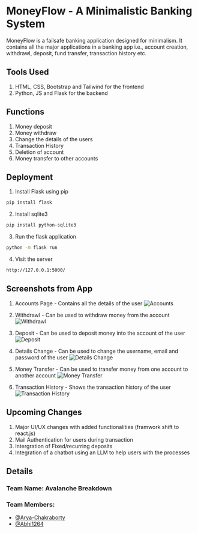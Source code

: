 
# MoneyFlow - A Minimalistic Banking System
MoneyFlow is a failsafe banking application designed for minimalism. It contains all the major applications in a banking app i.e., account creation, withdrawl, deposit, fund transfer, transaction history etc.

## Tools Used
1. HTML, CSS, Bootstrap and Tailwind for the frontend
2. Python, JS and Flask for the backend

## Functions
1. Money deposit
2. Money withdraw
3. Change the details of the users
4. Transaction History
5. Deletion of account
6. Money transfer to other accounts


## Deployment

1. Install Flask using pip
```bash
pip install flask
```
2. Install sqlite3
```bash
pip install python-sqlite3
```
3. Run the flask application
```bash
python -m flask run 
```
4. Visit the server
```bash
http://127.0.0.1:5000/
```


## Screenshots from App
1. Accounts Page - Contains all the details of the user
![Accounts](https://github.com/user-attachments/assets/f07c3abf-d3f0-4673-bb0d-b61b1100e268)

2. Withdrawl - Can be used to withdraw money from the account
![Withdrawl](https://github.com/user-attachments/assets/f2f63b08-0e49-4fae-8b07-22f93530ff66)

3. Deposit - Can be used to deposit money into the account of the user
![Deposit](https://github.com/user-attachments/assets/bd677b30-b99d-4b92-8e99-31c0bf887162)

4. Details Change - Can be used to change the username, email and password of the user
![Details Change](https://github.com/user-attachments/assets/d7de4a3f-9c03-42ea-9f4c-e14689a81d99)

5. Money Transfer - Can be used to transfer money from one account to another account
![Money Transfer](https://github.com/user-attachments/assets/2c48bbc2-323b-40f1-8cbe-020ef85e3da8)

6. Transaction History - Shows the transaction history of the user
![Transaction History](https://github.com/user-attachments/assets/0a2faf85-0135-4322-8556-cf2bcf47aca8)

## Upcoming Changes
1. Major UI/UX changes with added functionalities (framwork shift to react.js)
2. Mail Authentication for users during transaction
3. Intergration of Fixed/recurring deposits
4. Integration of a chatbot using an LLM to help users with the processes


## Details
### Team Name: Avalanche Breakdown
### Team Members:
- [@Arya-Chakraborty](https://github.com/Arya-Chakraborty)
- [@Abhi1264](https://github.com/Abhi1264)

